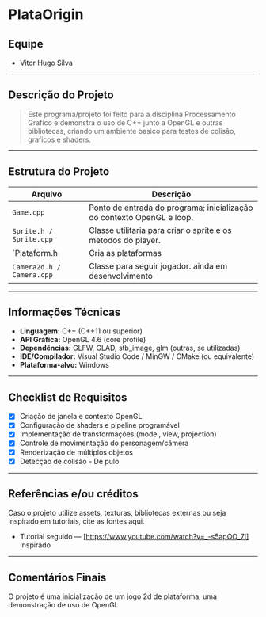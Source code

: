 # PlataOrigin

## Equipe
- Vitor Hugo Silva  
---

## Descrição do Projeto

> Este programa/projeto foi feito para a disciplina Processamento Grafico e demonstra o uso de C++ junto a OpenGL e outras bibliotecas, criando um ambiente basico para testes de colisão, graficos e shaders.

---

## Estrutura do Projeto

| Arquivo                  | Descrição                                                                 |
|--------------------------|---------------------------------------------------------------------------|
| `Game.cpp`               | Ponto de entrada do programa; inicialização do contexto OpenGL e loop.    |
| `Sprite.h / Sprite.cpp`  | Classe utilitaria para criar o sprite e os metodos do player.             |
| `Plataform.h             | Cria as plataformas                                                       |
| `Camera2d.h / Camera.cpp`| Classe para seguir jogador. ainda em desenvolvimento                      |

---

## Informações Técnicas

- **Linguagem:** C++ (C++11 ou superior)  
- **API Gráfica:** OpenGL 4.6 (core profile)  
- **Dependências:** GLFW, GLAD, stb_image, glm (outras, se utilizadas)  
- **IDE/Compilador:** Visual Studio Code / MinGW / CMake (ou equivalente)  
- **Plataforma-alvo:** Windows  

---

## Checklist de Requisitos

- [x] Criação de janela e contexto OpenGL  
- [x] Configuração de shaders e pipeline programável  
- [X] Implementação de transformações (model, view, projection)  
- [X] Controle de movimentação do personagem/câmera  
- [X] Renderização de múltiplos objetos 
- [X] Detecção de colisão - De pulo

---

## Referências e/ou créditos

Caso o projeto utilize assets, texturas, bibliotecas externas ou seja inspirado em tutoriais, cite as fontes aqui.  

- Tutorial seguido — [https://www.youtube.com/watch?v=_-s5apOO_7I]  Inspirado

---

## Comentários Finais

O projeto é uma inicialização de um jogo 2d de plataforma, uma demonstração de uso de OpenGl.
